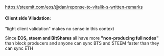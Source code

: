 https://steemit.com/eos/@dan/reponse-to-vitalik-s-written-remarks



#### Client side Vliadation:

 "light client validation" makes no sense in this context



Since **EOS, steem and BitShares** all have more **"non-producing full nodes"** than block producers and anyone can sync BTS and STEEM faster than they can sync ETH